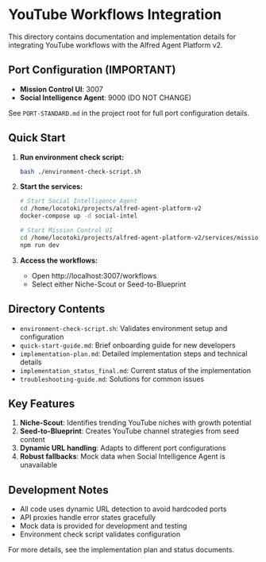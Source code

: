 # YouTube Workflows Integration

This directory contains documentation and implementation details for integrating YouTube workflows with the Alfred Agent Platform v2.

## Port Configuration (IMPORTANT)

- **Mission Control UI**: 3007
- **Social Intelligence Agent**: 9000 (DO NOT CHANGE)

See `PORT-STANDARD.md` in the project root for full port configuration details.

## Quick Start

1. **Run environment check script:**
   ```bash
   bash ./environment-check-script.sh
   ```

2. **Start the services:**
   ```bash
   # Start Social Intelligence Agent
   cd /home/locotoki/projects/alfred-agent-platform-v2
   docker-compose up -d social-intel

   # Start Mission Control UI
   cd /home/locotoki/projects/alfred-agent-platform-v2/services/mission-control
   npm run dev
   ```

3. **Access the workflows:**
   - Open http://localhost:3007/workflows
   - Select either Niche-Scout or Seed-to-Blueprint

## Directory Contents

- `environment-check-script.sh`: Validates environment setup and configuration
- `quick-start-guide.md`: Brief onboarding guide for new developers
- `implementation-plan.md`: Detailed implementation steps and technical details
- `implementation_status_final.md`: Current status of the implementation
- `troubleshooting-guide.md`: Solutions for common issues

## Key Features

1. **Niche-Scout**: Identifies trending YouTube niches with growth potential
2. **Seed-to-Blueprint**: Creates YouTube channel strategies from seed content
3. **Dynamic URL handling**: Adapts to different port configurations
4. **Robust fallbacks**: Mock data when Social Intelligence Agent is unavailable

## Development Notes

- All code uses dynamic URL detection to avoid hardcoded ports
- API proxies handle error states gracefully
- Mock data is provided for development and testing
- Environment check script validates configuration

For more details, see the implementation plan and status documents.
